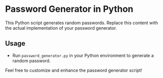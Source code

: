 
# Password Generator in Python

This Python script generates random passwords.
Replace this content with the actual implementation of your password generator.

## Usage
- Run `password_generator.py` in your Python environment to generate a random password.

Feel free to customize and enhance the password generator script!
